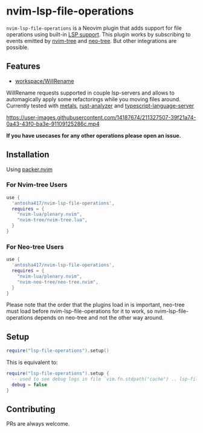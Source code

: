 # nvim-lsp-file-operations

`nvim-lsp-file-operations` is a Neovim plugin that adds support for file operations using built-in [LSP
support](https://neovim.io/doc/user/lsp.html).
This plugin works by subscribing to events emitted by [nvim-tree](https://github.com/nvim-tree/nvim-tree.lua)
and [neo-tree](https://github.com/nvim-neo-tree/neo-tree.nvim). But other integrations are possible.


## Features
* [workspace/WillRename](https://microsoft.github.io/language-server-protocol/specifications/lsp/3.17/specification/#workspace_willRenameFiles)

WillRename requests supported in couple lsp-servers and allows to automagically apply some refactorings while you moving files around. Currently tested with [metals](https://scalameta.org/metals/), [rust-analyzer](https://rust-analyzer.github.io/) and [typescript-language-server](https://github.com/typescript-language-server/typescript-language-server)


https://user-images.githubusercontent.com/14187674/211327507-39f21a74-0a43-43f0-ba3e-91109125286c.mp4


**If you have usecases for any other operations please open an issue.**

## Installation
Using [packer.nvim](https://github.com/wbthomason/packer.nvim)

### For Nvim-tree Users
```lua
use {
  'antosha417/nvim-lsp-file-operations',
  requires = {
    "nvim-lua/plenary.nvim",
    "nvim-tree/nvim-tree.lua",
  }
}
```

### For Neo-tree Users
```lua
use {
  'antosha417/nvim-lsp-file-operations',
  requires = {
    "nvim-lua/plenary.nvim",
    "nvim-neo-tree/neo-tree.nvim",
  }
}
```

Please note that the order that the plugins load in is important, neo-tree must load before
nvim-lsp-file-operations for it to work, so nvim-lsp-file-operations depends on neo-tree and not the other way
around.

## Setup
```lua
require("lsp-file-operations").setup()
```
This is equivalent to:
```lua
require("lsp-file-operations").setup {
  -- used to see debug logs in file `vim.fn.stdpath("cache") .. lsp-file-operations.log`
  debug = false
}
```

## Contributing
PRs are always welcome.

